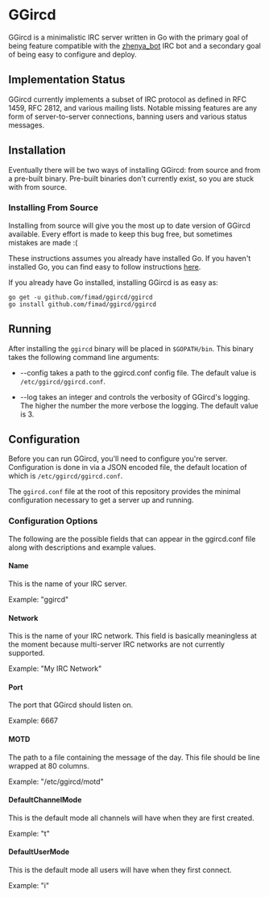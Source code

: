 # GGircd #

GGircd is a minimalistic IRC server written in Go with the primary goal of being
feature compatible with the [zhenya_bot](https://github.com/numberten/zhenya_bot)
IRC bot and a secondary goal of being easy to configure and deploy.

## Implementation Status ##

GGircd currently implements a subset of IRC protocol as defined in RFC 1459, RFC
2812, and various mailing lists. Notable missing features are any form of
server-to-server connections, banning users and various status messages.

## Installation ##

Eventually there will be two ways of installing GGircd: from source and from a
pre-built binary. Pre-built binaries don't currently exist, so you are stuck
with from source.

### Installing From Source ###

Installing from source will give you the most up to date version of GGircd
available. Every effort is made to keep this bug free, but sometimes mistakes
are made :(

These instructions assumes you already have installed Go. If you haven't
installed Go, you can find easy to follow instructions
[here](http://golang.org/doc/install).

If you already have Go installed, installing GGircd is as easy as:

    go get -u github.com/fimad/ggircd/ggircd
    go install github.com/fimad/ggircd/ggircd

## Running ##

After installing the `ggircd` binary will be placed in `$GOPATH/bin`. This
binary takes the following command line arguments:

  * --config takes a path to the ggircd.conf config file. The default value is
    `/etc/ggircd/ggircd.conf`.

  * --log takes an integer and controls the verbosity of GGircd's logging. The
    higher the number the more verbose the logging. The default value is 3.

## Configuration ##

Before you can run GGircd, you'll need to configure you're server.
Configuration is done in via a JSON encoded file, the default location of which
is `/etc/ggircd/ggircd.conf`.

The `ggircd.conf` file at the root of this repository provides the minimal
configuration necessary to get a server up and running.

### Configuration Options ###

The following are the possible fields that can appear in the ggircd.conf file
along with descriptions and example values.

#### Name ####

This is the name of your IRC server.

Example: "ggircd"

#### Network ####

This is the name of your IRC network. This field is basically meaningless at
the moment because multi-server IRC networks are not currently supported.

Example: "My IRC Network"

#### Port ####

The port that GGircd should listen on.

Example: 6667

#### MOTD ####

The path to a file containing the message of the day. This file should be line
wrapped at 80 columns.

Example: "/etc/ggircd/motd"

#### DefaultChannelMode ####

This is the default mode all channels will have when they are first created.

Example: "t"

#### DefaultUserMode ####

This is the default mode all users will have when they first connect.

Example: "i"
